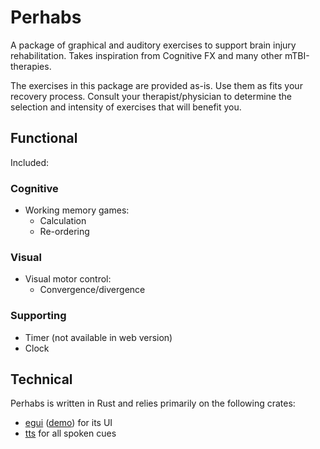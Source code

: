 # Perhabs
A package of graphical and auditory exercises to support brain injury rehabilitation. Takes inspiration from Cognitive FX and many other mTBI-therapies.

The exercises in this package are provided as-is. Use them as fits your recovery process. Consult your therapist/physician to determine the selection and intensity of exercises that will benefit you.

## Functional

Included:

### Cognitive
- Working memory games:
    - Calculation
    - Re-ordering

### Visual
- Visual motor control:
    - Convergence/divergence

### Supporting
- Timer (not available in web version)
- Clock

## Technical
Perhabs is written in Rust and relies primarily on the following crates:
- [egui](https://crates.io/crates/egui) ([demo](https://egui.rs)) for its UI
- [tts](https://crates.io/crates/tts) for all spoken cues